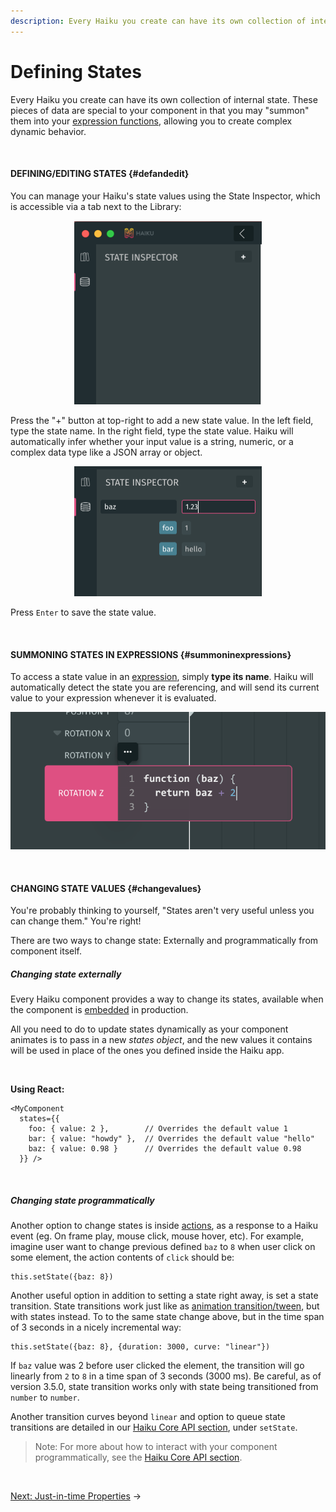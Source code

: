 ```yaml
---
description: Every Haiku you create can have its own collection of internal state. These pieces of data are special to your component in that you may summon them into your expression functions, allowing you to create complex dynamic behavior.
---
```


# Defining States

Every Haiku you create can have its own collection of internal state. These pieces of data are special to your component in that you may "summon" them into your [expression functions](/using-haiku/writing-expressions.md), allowing you to create complex dynamic behavior.

<br>

#### DEFINING/EDITING STATES {#defandedit}

You can manage your Haiku's state values using the State Inspector, which is accessible via a tab next to the Library:

<div style="width: 300px; margin: 0 auto;">
  <img src="/assets/states-ui-empty.png"/>
</div>

Press the "+" button at top-right to add a new state value. In the left field, type the state name. In the right field, type the state value. Haiku will automatically infer whether your input value is a string, numeric, or a complex data type like a JSON array or object.

<div style="width: 300px; margin: 0 auto;">
  <img src="/assets/states-ui.png"/>
</div>

Press `Enter` to save the state value.

<br>

#### SUMMONING STATES IN EXPRESSIONS {#summoninexpressions}

To access a state value in an [expression](/using-haiku/writing-expressions.md), simply **type its name**. Haiku will automatically detect the state you are referencing, and will send its current value to your expression whenever it is evaluated.

![](/assets/expr-multiline-ui-0.png)

<br>

#### CHANGING STATE VALUES {#changevalues}

You're probably thinking to yourself, "States aren't very useful unless you can change them." You're right! 

There are two ways to change state: Externally and programmatically from component itself. 


##### Changing state externally


Every Haiku component provides a way to change its states, available when the component is [embedded](/embedding-and-using-haiku/publishing-and-embedding.md) in production.

All you need to do to update states dynamically as your component animates is to pass in a new _states object_, and the new values it contains will be used in place of the ones you defined inside the Haiku app.

<br>

**Using React:**

```
<MyComponent
  states={{
    foo: { value: 2 },        // Overrides the default value 1
    bar: { value: "howdy" },  // Overrides the default value "hello"
    baz: { value: 0.98 }      // Overrides the default value 0.98
  }} />
```
<br>

##### Changing state programmatically

Another option to change states is inside [actions](/using-haiku/actions.md), as a response to a Haiku event (eg. On frame play, mouse click, mouse hover, etc). For example, imagine user want to change previous defined `baz` to `8` when user click on some element, the action contents of `click` should be:

```
this.setState({baz: 8})

```

Another useful option in addition to setting a state right away, is set a state transition. State transitions work just like as [animation transition/tween](/using-haiku/creating-an-animation.html), but with states instead. To to the same state change above, but in the time span of 3 seconds in a nicely incremental way:

```
this.setState({baz: 8}, {duration: 3000, curve: "linear"})
```

If `baz` value was 2 before user clicked the element, the transition will go linearly from `2` to `8` in a time span of 3 seconds (3000 ms). Be careful, as of version 3.5.0, state transition works only with state being transitioned from `number` to `number`.


Another transition curves beyond `linear` and option to queue state transitions are detailed in our  [Haiku Core API section](/embedding-and-using-haiku/haiku-core-api.md), under `setState`.



> Note: For more about how to interact with your component programmatically, see the [Haiku Core API section](/embedding-and-using-haiku/haiku-core-api.md).

<br>

[Next: Just-in-time Properties](/using-haiku/just-in-time-properties.md) &rarr;
